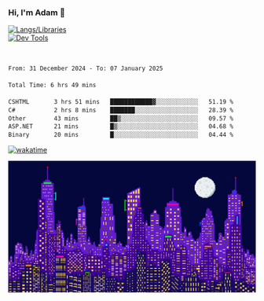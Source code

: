 ### Hi, I'm Adam 👋

[![Langs/Libraries](https://skillicons.dev/icons?i=cs,dotnet,js,css,html,sass,ts,jquery,bootstrap)](https://skillicons.dev)
<br/>
[![Dev Tools](https://skillicons.dev/icons?i=git,github,githubactions,visualstudio)](https://skillicons.dev)

<br/>

<!--START_SECTION:waka-->

```txt
From: 31 December 2024 - To: 07 January 2025

Total Time: 6 hrs 49 mins

CSHTML       3 hrs 51 mins   ████████████▓░░░░░░░░░░░░   51.19 %
C#           2 hrs 8 mins    ███████░░░░░░░░░░░░░░░░░░   28.39 %
Other        43 mins         ██▒░░░░░░░░░░░░░░░░░░░░░░   09.57 %
ASP.NET      21 mins         █▒░░░░░░░░░░░░░░░░░░░░░░░   04.68 %
Binary       20 mins         █░░░░░░░░░░░░░░░░░░░░░░░░   04.44 %
```

<!--END_SECTION:waka-->

[![wakatime](https://wakatime.com/badge/user/2234bda2-efd3-47c5-8724-79108edfe9aa.svg)](https://wakatime.com/@2234bda2-efd3-47c5-8724-79108edfe9aa)

![Pixelated city at night](./media/city.gif)
